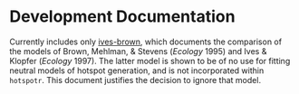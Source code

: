 # Development Documentation

Currently includes only
[ives-brown](https://github.com/mpadge/hotspotr/blob/master/doc/ives-brown.md),
which documents the comparison of the models of Brown, Mehlman, & Stevens
(*Ecology* 1995) and Ives & Klopfer (*Ecology* 1997). The latter model is shown
to be of no use for fitting neutral models of hotspot generation, and is not
incorporated within `hotspotr`. This document justifies the decision to ignore
that model.
